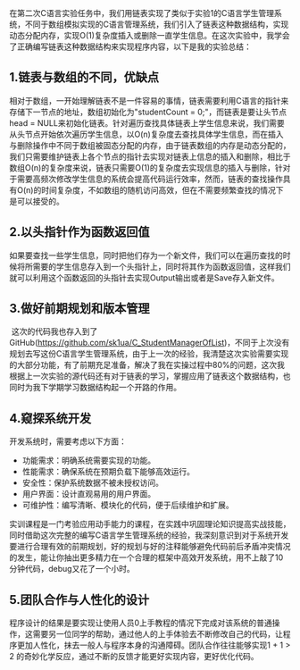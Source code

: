 在第二次C语言实验任务中，我们用链表实现了类似于实验1的C语言学生管理系统，不同于数组模拟实现的C语言管理系统，我们引入了链表这种数据结构，实现动态分配内存，实现O(1)复杂度插入或删除一直学生信息。在这次实验中，我学会了正确编写链表这种数据结构来实现程序内容，以下是我的实验总结：

## 1.链表与数组的不同，优缺点

​	相对于数组，一开始理解链表不是一件容易的事情，链表需要利用C语言的指针来存储下一节点的地址，数组初始化为"studentCount = 0;"，而链表是要让头节点head = NULL来初始化链表。针对遍历查找具体链表上学生信息来说，我们需要从头节点开始依次遍历学生信息，以O(n)复杂度去查找具体学生信息，而在插入与删除操作中不同于数组被固态分配的内存，由于链表数组的内存是动态分配的，我们只需要维护链表上各个节点的指针去实现对链表上信息的插入和删除，相比于数组O(n)的复杂度来说，链表只需要O(1)的复杂度去实现信息的插入与删除，针对于需要高频次修改学生信息的系统会提高代码运行效率，然而，链表的查找操作具有O(n)的时间复杂度，不如数组的随机访问高效，但在不需要频繁查找的情况下是可以接受的。

## 2.以头指针作为函数返回值

​	如果要查找一些学生信息，同时把他们存为一个新文件，我们可以在遍历查找的时候将所需要的学生信息存入到一个头指针上，同时将其作为函数返回值，这样我们就可以利用这个函数返回的头指针去实现Output输出或者是Save存入新文件。

## 3.做好前期规划和版本管理

​	这次的代码我也存入到了GitHub(<https://github.com/sk1ua/C_StudentManagerOfList>)，不同于上次没有规划去写这份C语言学生管理系统，由于上一次的经验，我清楚这次实验需要实现的大部分功能，有了前期充足准备，解决了我在实操过程中80%的问题，这次我根据上一次实验的源代码还有对于链表的学习，掌握应用了链表这个数据结构，也同时为我下学期学习数据结构起一个开路的作用。

## 4.窥探系统开发

开发系统时，需要考虑以下方面：

- 功能需求：明确系统需要实现的功能。
- 性能需求：确保系统在预期负载下能够高效运行。
- 安全性：保护系统数据不被未授权访问。
- 用户界面：设计直观易用的用户界面。
- 可维护性：编写清晰、模块化的代码，便于后续维护和扩展。

​	实训课程是一门考验应用动手能力的课程，在实践中巩固理论知识提高实战技能，同时借助这次完整的编写C语言学生管理系统的经验，我深刻意识到对于系统开发要进行合理有效的前期规划，好的规划与好的注释能够避免代码前后矛盾冲突情况的发生，能让你抽出更多精力在一个合理的框架中高效开发系统，用不上敲了10分钟代码，debug又花了一个小时。

## 5.团队合作与人性化的设计

​	程序设计的结果是要实现让使用人员0上手教程的情况下完成对该系统的普通操作，这需要另一位同学的帮助，通过他人的上手体验去不断修改自己的代码，让程序更加人性化，抹去一般人与程序本身的沟通障碍。团队合作往往能够实现1 + 1 > 2 的奇妙化学反应，通过不断的反馈才能更好实现内容，更好优化代码。

